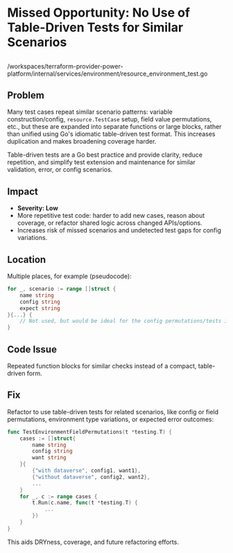 # Missed Opportunity: No Use of Table-Driven Tests for Similar Scenarios

##

/workspaces/terraform-provider-power-platform/internal/services/environment/resource_environment_test.go

## Problem

Many test cases repeat similar scenario patterns: variable construction/config, `resource.TestCase` setup, field value permutations, etc., but these are expanded into separate functions or large blocks, rather than unified using Go's idiomatic table-driven test format. This increases duplication and makes broadening coverage harder.

Table-driven tests are a Go best practice and provide clarity, reduce repetition, and simplify test extension and maintenance for similar validation, error, or config scenarios.

## Impact

- **Severity: Low**
- More repetitive test code: harder to add new cases, reason about coverage, or refactor shared logic across changed APIs/options.
- Increases risk of missed scenarios and undetected test gaps for config variations.

## Location

Multiple places, for example (pseudocode):

```go
for _, scenario := range []struct {
    name string
    config string
    expect string
}{...} {
    // Not used, but would be ideal for the config permutations/tests in this file.
}
```

## Code Issue

Repeated function blocks for similar checks instead of a compact, table-driven form.

## Fix

Refactor to use table-driven tests for related scenarios, like config or field permutations, environment type variations, or expected error outcomes:

```go
func TestEnvironmentFieldPermutations(t *testing.T) {
    cases := []struct{
        name string
        config string
        want string
    }{
        {"with dataverse", config1, want1},
        {"without dataverse", config2, want2},
        ...
    }
    for _, c := range cases {
        t.Run(c.name, func(t *testing.T) {
            ...
        })
    }
}
```

This aids DRYness, coverage, and future refactoring efforts.
